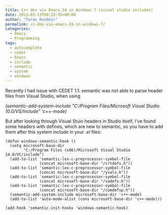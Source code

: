 ```yaml
---
title: C++ dev via Emacs 24 in Windows 7 (visual studio includes)
date: 2013-03-13T08:23:35+00:00
author: "Taras Kushnir"
permalink: /c-dev-via-emacs-24-in-windows-7/
categories:
  - Emacs
  - Programming
tags:
  - autocomplete
  - cedet
  - Emacs
  - include
  - semantic
  - system
  - windows
---
```

Recently I had issue with CEDET 1.1: semantic was not able to parse header files from Visual Studio, when using

_(semantic-add-system-include "C:/Program Files/Microsoft Visual Studio 10.0/VS/Include" 'c++-mode)_

But after looking through Visual Stuio headers in Studio itself, I've found some headers with defines, which are new to semantic, so you have to add them after this system include in your _.el_ files:

    (defun windows-semantic-hook ()
      (setq microsoft-base-dir 
            "C:/Program Files (x86)/Microsoft Visual Studio 14.0/VC/include")
      (add-to-list 'semantic-lex-c-preprocessor-symbol-file 
                   (concat microsoft-base-dir "/crtdefs.h"))
      (add-to-list 'semantic-lex-c-preprocessor-symbol-file 
                   (concat microsoft-base-dir "/yvals.h"))
      (add-to-list 'semantic-lex-c-preprocessor-symbol-file 
                   (concat microsoft-base-dir "/vadefs.h"))
      (add-to-list 'semantic-lex-c-preprocessor-symbol-file 
                   (concat microsoft-base-dir "/comdefsp.h"))
      (semantic-add-system-include microsoft-base-dir 'c++-mode)
      (add-to-list 'auto-mode-alist (cons microsoft-base-dir 'c++-mode)))
    
    (add-hook 'semantic-init-hooks 'windows-semantic-hook)
